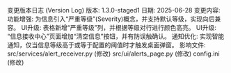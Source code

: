 变更版本日志 (Version Log)
版本: 1.3.0-staged1
日期: 2025-06-28
变更内容:
功能增强: 为信息引入“严重等级”(Severity)概念，并支持默认等级，实现向后兼容。
UI升级: 表格新增“严重等级”列，并根据等级对行进行颜色高亮。
UI升级: “信息接收中心”页面增加“清空信息”按钮，并有防误触确认。
通知优化: 实现智能通知，仅当信息等级高于或等于配置的阈值时才触发桌面弹窗。
影响文件:
src/services/alert_receiver.py (修改)
src/ui/alerts_page.py (修改)
config.ini (修改)